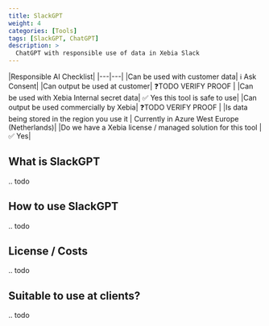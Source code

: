 ```yaml
---
title: SlackGPT
weight: 4
categories: [Tools]
tags: [SlackGPT, ChatGPT]
description: >
  ChatGPT with responsible use of data in Xebia Slack
---
```


|Responsible AI Checklist|
|---|---|
|Can be used with customer data| ℹ️ Ask Consent|
|Can output be used at customer| ❓TODO VERIFY PROOF  |
|Can be used with Xebia Internal secret data| ✅ Yes this tool is safe to use|
|Can output be used commercially by Xebia| ❓TODO VERIFY PROOF |
|Is data being stored in the region you use it | Currently in Azure West Europe (Netherlands)|
|Do we have a Xebia license / managed solution for this tool | ✅ Yes|

## What is SlackGPT

.. todo

## How to use SlackGPT

.. todo

## License / Costs

.. todo

## Suitable to use at clients?

.. todo